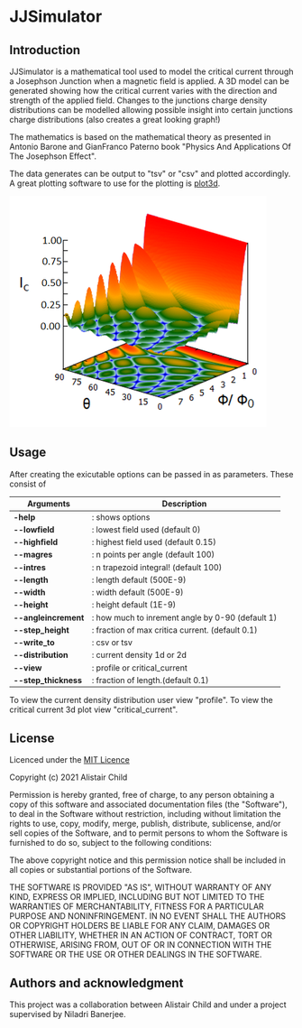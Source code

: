 # JJSimulator

## Introduction

JJSimulator is a mathematical tool used to model the critical current through a Josephson Junction when a magnetic field is applied. A 3D model can be generated showing how the critical current varies with the direction and strength of the applied field. Changes to the junctions charge density distributions can be modelled allowing possible insight into certain junctions charge distributions (also creates a great looking graph!)

 The mathematics is based on the mathematical theory as presented in Antonio Barone and GianFranco Paterno book "Physics And Applications Of The Josephson Effect". 

 The data generates can be output to "tsv" or "csv" and plotted accordingly. A great plotting software to use for the plotting is [plot3d](https://oomzay.github.io/plot3d/).

![Overview Animation](images/1.png)

## Usage

After creating the exicutable options can be passed in as parameters. These consist of

| Arguments      | Description |
| ----------- | ----------- |
| **-help**      | :     shows options  |
| **--lowfield**  | :     lowest field used (default 0)     |
| **--highfield**   | :     highest field used (default 0.15)      |
| **--magres**   | :     n points per angle (default 100)     |
| **--intres**   | :     n trapezoid integral! (default 100)      |
| **--length**   | :     length default (500E-9)     |
| **--width**   | :    width default (500E-9)      |
| **--height**   | :     height default (1E-9)      |
| **--angleincrement**   | :    how much to inrement angle by 0-90 (default 1)     |
| **--step_height**   | :     fraction of max critica current. (default 0.1)      |
| **--write_to**   | :     csv or tsv      |
| **--distribution**   | :     current density 1d or 2d     |
| **--view**   | :     profile or critical_current     |
| **--step_thickness**   | :     fraction of length.(default 0.1)      |

To view the current density distribution user view "profile". To view the critical current 3d plot view "critical_current".

## License

Licenced under the [MIT Licence](LICENCE.md)

Copyright (c) 2021 Alistair Child

Permission is hereby granted, free of charge, to any person obtaining a copy
of this software and associated documentation files (the "Software"), to deal
in the Software without restriction, including without limitation the rights
to use, copy, modify, merge, publish, distribute, sublicense, and/or sell
copies of the Software, and to permit persons to whom the Software is
furnished to do so, subject to the following conditions:

The above copyright notice and this permission notice shall be included in all
copies or substantial portions of the Software.

THE SOFTWARE IS PROVIDED "AS IS", WITHOUT WARRANTY OF ANY KIND, EXPRESS OR
IMPLIED, INCLUDING BUT NOT LIMITED TO THE WARRANTIES OF MERCHANTABILITY,
FITNESS FOR A PARTICULAR PURPOSE AND NONINFRINGEMENT. IN NO EVENT SHALL THE
AUTHORS OR COPYRIGHT HOLDERS BE LIABLE FOR ANY CLAIM, DAMAGES OR OTHER
LIABILITY, WHETHER IN AN ACTION OF CONTRACT, TORT OR OTHERWISE, ARISING FROM,
OUT OF OR IN CONNECTION WITH THE SOFTWARE OR THE USE OR OTHER DEALINGS IN THE
SOFTWARE.

## Authors and acknowledgment

This project was a collaboration between Alistair Child and under a project supervised by Niladri Banerjee. 